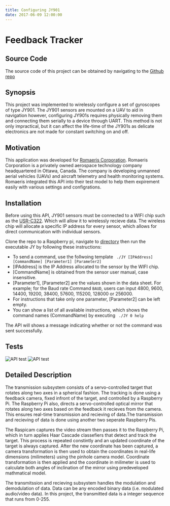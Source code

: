 ```yaml
---
title: Configuring JY901
date: 2017-06-09 12:00:00
---
```

# Feedback Tracker

## Source Code
The source code of this project can be obtained by navigating to the [Github repo](https://github.com/zurkiyeh/ConfiguringJY901)


## Synopsis

This project was implemented to wirelessly configure a set of gyroscopes of type JY901. The JY901 sensors are mounted on a UAV to aid in navigation however, configuring JY901s requires physically removing them and connecting them serially to a device through UART. This method is not only impractical, but it can affect the life-time of the JY901s as delicate electronics are not made for constant switching on and off.

## Motivation

This application was developed for [Romaeris Corporation](https://www.linkedin.com/company/romaeris-corporation). Romaeris Corporation is a privately owned aerospace technology company headquartered in Ottawa, Canada. The company is developing unmanned aerial vehicles (UAVs) and aircraft telemetry and health monitoring systems. Romaeris integrated this API into their test model to help them expirement easily with various settings and configrations. 

## Installation

Before using this API, JY901 sensors must be connected to a WIFI chip such as the [USR-C322](http://www.usriot.com/p/ti-cc3200-wifi-modules/). Which will allow it to wirelessly recieve data. The wireless chip will allocate a specific IP address for every sensor, which allows for direct communication with individual sensors.

Clone the repo to a Raspberry pi, navigate to [directory](https://github.com/zurkiyeh/ConfiguringJY901/tree/master/build/bin) then run the executable JY by following these instructions:  
* To send a command, use the follwoing template ``` ./JY [IPAddress] [CommandName] [Parameter1] [Parameter2]```  
* [IPAddress] is the IP Address allocated to the sensor by the WIFI chip.  
* [CommandName] is obtained from the sensor user manual, case insensitive. 
* [Parameter1], [Parameter2] are the values shown in the data sheet. For example; for the Baud rate Command ```BAUD```, users can input 4800, 9600, 14400, 19200, 38400, 57600, 115200, 128000 or 256000.  
* For instructions that take only one parameter, [Parameter2] can be left empty.  
* You can show a list of all available instructions, which shows the command names (CommandName) by executing ``` ./JY 0 help```  


The API will shows a message indicating whether or not the command was sent successfully.

## Tests

![API test](Commands.png "API test")
![API test](helpCommand.png "API test")

## Detailed Description


The transmission subsystem consists of a servo-controlled target that rotates along two axes in a spherical fashion. The tracking is done using a feedback camera, fixed infront of the target, and controlled by a Raspberry Pi. The Raspberry Pi also, directs a servo-controlled optical mirror that rotates along two axes based on the feedback it recieves from the camera. This ensures real-time transmission and recieving of data.The transmission and recieving of data is done using another two seperate Raspberry Pis.


The Raspicam captures the video stream then passes it to the Raspberry Pi, which in turn applies Haar Cascade classefiers that detect and track the target. This process is repeated constintly and an updated coordinate of the target is always captured. After the new coordinate has been captured, a camera transformation is then used to obtain the coordinates in real-life dimensions (milimeters) using the pinhole camera model. Coordinate transformation is then applied and the coordinate in milimeter is used to
calculate both angles of inclination of the mirror using predeveloped mathmatical model.

The transmitssion and recieving subsystem handles the modulation and demodulation of data. Data can be any encoded binary data (i.e. modulated audio/video data). In this project, the transmitted data is a integer sequence that runs from 0-255.

